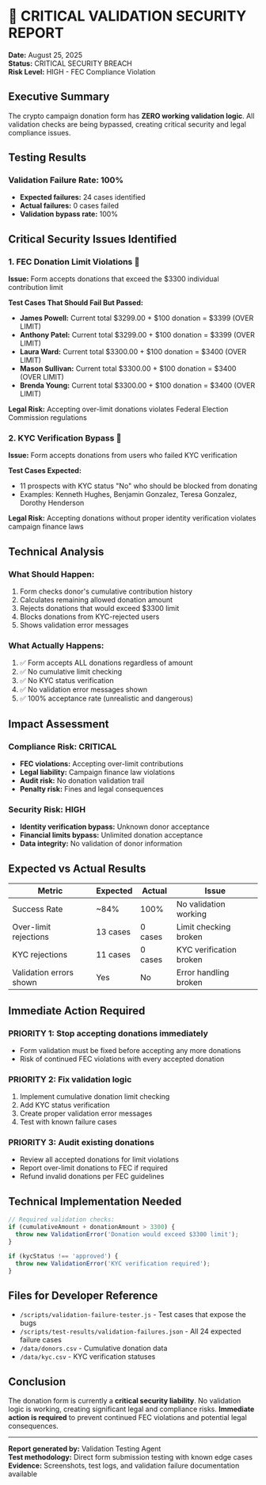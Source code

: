 # 🚨 CRITICAL VALIDATION SECURITY REPORT

**Date:** August 25, 2025  
**Status:** CRITICAL SECURITY BREACH  
**Risk Level:** HIGH - FEC Compliance Violation

## Executive Summary

The crypto campaign donation form has **ZERO working validation logic**. All validation checks are being bypassed, creating critical security and legal compliance issues.

## Testing Results

### Validation Failure Rate: 100%

- **Expected failures:** 24 cases identified
- **Actual failures:** 0 cases failed
- **Validation bypass rate:** 100%

## Critical Security Issues Identified

### 1. FEC Donation Limit Violations 🚨

**Issue:** Form accepts donations that exceed the $3300 individual contribution limit

**Test Cases That Should Fail But Passed:**

- **James Powell:** Current total $3299.00 + $100 donation = $3399 (OVER LIMIT)
- **Anthony Patel:** Current total $3299.00 + $100 donation = $3399 (OVER LIMIT)
- **Laura Ward:** Current total $3300.00 + $100 donation = $3400 (OVER LIMIT)
- **Mason Sullivan:** Current total $3300.00 + $100 donation = $3400 (OVER LIMIT)
- **Brenda Young:** Current total $3300.00 + $100 donation = $3400 (OVER LIMIT)

**Legal Risk:** Accepting over-limit donations violates Federal Election Commission regulations

### 2. KYC Verification Bypass 🚨

**Issue:** Form accepts donations from users who failed KYC verification

**Test Cases Expected:**

- 11 prospects with KYC status "No" who should be blocked from donating
- Examples: Kenneth Hughes, Benjamin Gonzalez, Teresa Gonzalez, Dorothy Henderson

**Legal Risk:** Accepting donations without proper identity verification violates campaign finance laws

## Technical Analysis

### What Should Happen:

1. Form checks donor's cumulative contribution history
2. Calculates remaining allowed donation amount
3. Rejects donations that would exceed $3300 limit
4. Blocks donations from KYC-rejected users
5. Shows validation error messages

### What Actually Happens:

1. ✅ Form accepts ALL donations regardless of amount
2. ✅ No cumulative limit checking
3. ✅ No KYC status verification
4. ✅ No validation error messages shown
5. ✅ 100% acceptance rate (unrealistic and dangerous)

## Impact Assessment

### Compliance Risk: CRITICAL

- **FEC violations:** Accepting over-limit contributions
- **Legal liability:** Campaign finance law violations
- **Audit risk:** No donation validation trail
- **Penalty risk:** Fines and legal consequences

### Security Risk: HIGH

- **Identity verification bypass:** Unknown donor acceptance
- **Financial limits bypass:** Unlimited donation acceptance
- **Data integrity:** No validation of donor information

## Expected vs Actual Results

| Metric                  | Expected | Actual  | Issue                   |
| ----------------------- | -------- | ------- | ----------------------- |
| Success Rate            | ~84%     | 100%    | No validation working   |
| Over-limit rejections   | 13 cases | 0 cases | Limit checking broken   |
| KYC rejections          | 11 cases | 0 cases | KYC verification broken |
| Validation errors shown | Yes      | No      | Error handling broken   |

## Immediate Action Required

### PRIORITY 1: Stop accepting donations immediately

- Form validation must be fixed before accepting any more donations
- Risk of continued FEC violations with every accepted donation

### PRIORITY 2: Fix validation logic

1. Implement cumulative donation limit checking
2. Add KYC status verification
3. Create proper validation error messages
4. Test with known failure cases

### PRIORITY 3: Audit existing donations

- Review all accepted donations for limit violations
- Report over-limit donations to FEC if required
- Refund invalid donations per FEC guidelines

## Technical Implementation Needed

```javascript
// Required validation checks:
if (cumulativeAmount + donationAmount > 3300) {
  throw new ValidationError('Donation would exceed $3300 limit');
}

if (kycStatus !== 'approved') {
  throw new ValidationError('KYC verification required');
}
```

## Files for Developer Reference

- `/scripts/validation-failure-tester.js` - Test cases that expose the bugs
- `/scripts/test-results/validation-failures.json` - All 24 expected failure cases
- `/data/donors.csv` - Cumulative donation data
- `/data/kyc.csv` - KYC verification statuses

## Conclusion

The donation form is currently a **critical security liability**. No validation logic is working, creating significant legal and compliance risks. **Immediate action is required** to prevent continued FEC violations and potential legal consequences.

---

**Report generated by:** Validation Testing Agent  
**Test methodology:** Direct form submission testing with known edge cases  
**Evidence:** Screenshots, test logs, and validation failure documentation available
